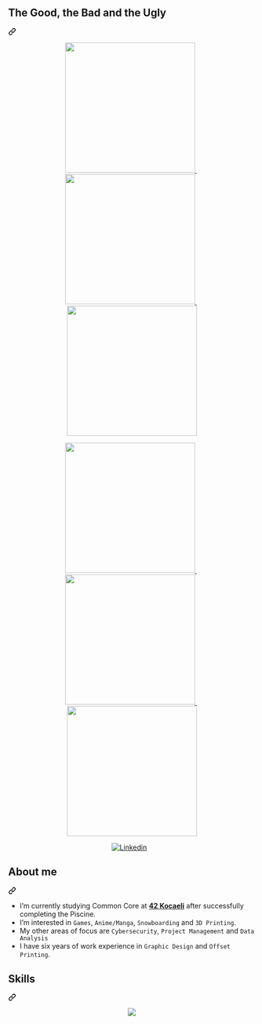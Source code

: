 <div class="markdown-heading" dir="auto"><h2 class="heading-element" dir="auto">The Good, the Bad and the Ugly</h2><a id="user-content-the-good-the-bad-and-the-ugly" class="anchor" aria-label="Permalink: The Good, the Bad and the Ugly" href="#the-good-the-bad-and-the-ugly"><svg class="octicon octicon-link" viewBox="0 0 16 16" version="1.1" width="16" height="16" aria-hidden="true"><path d="m7.775 3.275 1.25-1.25a3.5 3.5 0 1 1 4.95 4.95l-2.5 2.5a3.5 3.5 0 0 1-4.95 0 .751.751 0 0 1 .018-1.042.751.751 0 0 1 1.042-.018 1.998 1.998 0 0 0 2.83 0l2.5-2.5a2.002 2.002 0 0 0-2.83-2.83l-1.25 1.25a.751.751 0 0 1-1.042-.018.751.751 0 0 1-.018-1.042Zm-4.69 9.64a1.998 1.998 0 0 0 2.83 0l1.25-1.25a.751.751 0 0 1 1.042.018.751.751 0 0 1 .018 1.042l-1.25 1.25a3.5 3.5 0 1 1-4.95-4.95l2.5-2.5a3.5 3.5 0 0 1 4.95 0 .751.751 0 0 1-.018 1.042.751.751 0 0 1-1.042.018 1.998 1.998 0 0 0-2.83 0l-2.5 2.5a1.998 1.998 0 0 0 0 2.83Z"></path></svg></a></div>
<p align="center" dir="auto">
  <a href="https://github.com/omrfrkzu/42-resources">
    <img src="https://github.com/jotavare/jotavare/raw/main/42/banners/profile/github_profile_banner_round_resources_v1.png" width="265" style="max-width: 100%;">
  </a>
  &nbsp;
  <a href="https://github.com/omrfrkzu/Ecole-42-Havuz">
    <img src="https://github.com/jotavare/jotavare/raw/main/42/banners/profile/github_profile_banner_round_piscine_v1.png" width="265" style="max-width: 100%;">
  </a>
  &nbsp;
  <a href="https://github.com/omrfrkzu/42-common-core">
    <img src="https://github.com/jotavare/jotavare/raw/main/42/banners/profile/github_profile_banner_round_common_core_v1.png" width="265" style="max-width: 100%;">
  </a>
</p>

<p align="center" dir="auto">  
  <a href="https://github.com/jotavare/42-ctf">
    <img src="https://github.com/jotavare/jotavare/raw/main/42/banners/profile/github_profile_banner_round_ctf_v1.png" width="265" style="max-width: 100%;">
  </a>
  &nbsp;
  <a href="https://omerfarukkuzu.my.canva.site/black-simple-dark-graphic-design-portfolio-website-ui-prototype#page-2" rel="nofollow">
    <img src="https://github.com/jotavare/jotavare/raw/main/42/banners/profile/github_profile_banner_round_registry_v1.png" width="265" style="max-width: 100%;">
  </a>
  &nbsp;
  <a href="https://github.com/omrfrkzu/100-days-of-code-in-python">
    <img src="https://github.com/jotavare/jotavare/raw/main/42/banners/profile/github_profile_banner_round_python_v1.png" width="265" style="max-width: 100%;">
  </a>
</p>

<p align="center" dir="auto">
  <a href="https://www.linkedin.com/in/omrfrkzu/" rel="nofollow" style="display: inline-block; margin-right: 10px;">
    <img alt="Linkedin" src="https://camo.githubusercontent.com/0fc4fdeb6252286decde9a5492846c617528870f735b24e10803f9c0a492d056/68747470733a2f2f696d672e736869656c64732e696f2f62616467652f4c696e6b6564496e2d3130303030303f7374796c653d666c6174266c6f676f3d4c696e6b6564696e266c6f676f436f6c6f723d7768697465266c6162656c436f6c6f723d30413636433226636f6c6f723d304136364332" data-canonical-src="https://img.shields.io/badge/LinkedIn-100000?style=flat&amp;logo=Linkedin&amp;logoColor=white&amp;labelColor=0A66C2&amp;color=0A66C2" style="max-width: 100%;">
  </a>
</p>

  
</p>
  
</p>

<div class="markdown-heading" dir="auto"><h2 class="heading-element" dir="auto">About me</h2><a id="user-content-about-me" class="anchor" aria-label="Permalink: About me" href="#about-me"><svg class="octicon octicon-link" viewBox="0 0 16 16" version="1.1" width="16" height="16" aria-hidden="true"><path d="m7.775 3.275 1.25-1.25a3.5 3.5 0 1 1 4.95 4.95l-2.5 2.5a3.5 3.5 0 0 1-4.95 0 .751.751 0 0 1 .018-1.042.751.751 0 0 1 1.042-.018 1.998 1.998 0 0 0 2.83 0l2.5-2.5a2.002 2.002 0 0 0-2.83-2.83l-1.25 1.25a.751.751 0 0 1-1.042-.018.751.751 0 0 1-.018-1.042Zm-4.69 9.64a1.998 1.998 0 0 0 2.83 0l1.25-1.25a.751.751 0 0 1 1.042.018.751.751 0 0 1 .018 1.042l-1.25 1.25a3.5 3.5 0 1 1-4.95-4.95l2.5-2.5a3.5 3.5 0 0 1 4.95 0 .751.751 0 0 1-.018 1.042.751.751 0 0 1-1.042.018 1.998 1.998 0 0 0-2.83 0l-2.5 2.5a1.998 1.998 0 0 0 0 2.83Z"></path></svg></a></div>
<ul dir="auto">
<li>I’m currently studying Common Core at <a href="https://42kocaeli.com.tr/" rel="nofollow"><strong>42 Kocaeli</strong></a> after successfully completing the Piscine.</li>
<li>I’m interested in <code>Games</code>, <code>Anime/Manga</code>, <code>Snowboarding</code> and <code>3D Printing</code>.</li>
<li>My other areas of focus are <code>Cybersecurity</code>, <code>Project Management</code> and <code>Data Analysis</code></li>
<li>I have six years of work experience in <code>Graphic Design</code> and <code>Offset Printing</code>.</li>
</ul>

<div class="markdown-heading" dir="auto"><h2 class="heading-element" dir="auto">Skills</h2><a id="user-content-skills" class="anchor" aria-label="Permalink: Skills" href="#skills"><svg class="octicon octicon-link" viewBox="0 0 16 16" version="1.1" width="16" height="16" aria-hidden="true"><path d="m7.775 3.275 1.25-1.25a3.5 3.5 0 1 1 4.95 4.95l-2.5 2.5a3.5 3.5 0 0 1-4.95 0 .751.751 0 0 1 .018-1.042.751.751 0 0 1 1.042-.018 1.998 1.998 0 0 0 2.83 0l2.5-2.5a2.002 2.002 0 0 0-2.83-2.83l-1.25 1.25a.751.751 0 0 1-1.042-.018.751.751 0 0 1-.018-1.042Zm-4.69 9.64a1.998 1.998 0 0 0 2.83 0l1.25-1.25a.751.751 0 0 1 1.042.018.751.751 0 0 1 .018 1.042l-1.25 1.25a3.5 3.5 0 1 1-4.95-4.95l2.5-2.5a3.5 3.5 0 0 1 4.95 0 .751.751 0 0 1-.018 1.042.751.751 0 0 1-1.042.018 1.998 1.998 0 0 0-2.83 0l-2.5 2.5a1.998 1.998 0 0 0 0 2.83Z"></path></svg></a></div>
<p align="center" dir="auto">
  <a href="https://skillicons.dev" rel="nofollow">
    <img src="https://camo.githubusercontent.com/46f904bdf64720caad95fcb88172f5469269c85ee7d33f05f0e6366915f719b7/68747470733a2f2f736b696c6c69636f6e732e6465762f69636f6e733f693d632c6370702c68746d6c2c6373732c707974686f6e2c6769742c6769746875622c626173682c6c696e75782c76696d2c7673636f64652c61692c70732c6d61726b646f776e2c776f72647072657373" data-canonical-src="https://skillicons.dev/icons?i=c,cpp,html,css,python,git,github,bash,linux,vim,vscode,ai,ps,markdown,wordpress" style="max-width: 100%;">
  </a>
</p>
